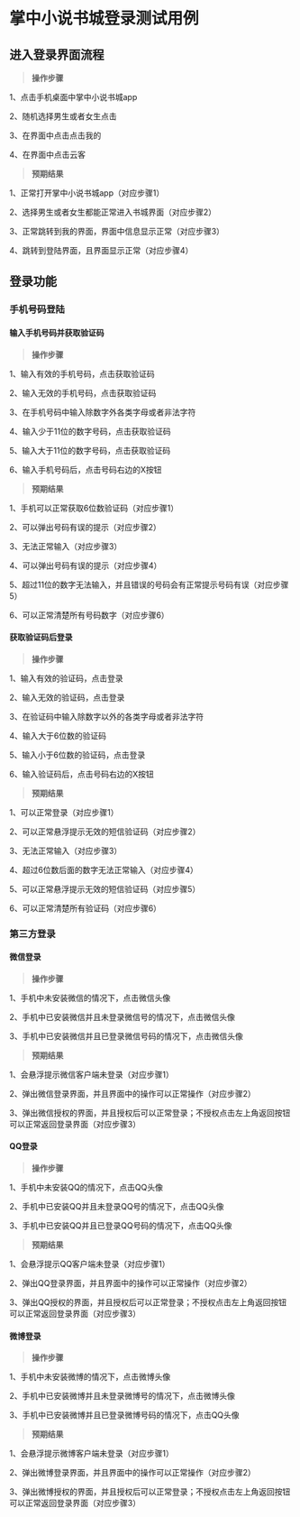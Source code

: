 #          **掌中小说书城登录测试用例**  
##  进入登录界面流程
>  **操作步骤**
<p>1、点击手机桌面中掌中小说书城app
<p>2、随机选择男生或者女生点击
<p>3、在界面中点击点击我的
<p>4、在界面中点击云客

>  **预期结果**
<p>1、正常打开掌中小说书城app（对应步骤1）
<p>2、选择男生或者女生都能正常进入书城界面（对应步骤2）
<p>3、正常跳转到我的界面，界面中信息显示正常（对应步骤3）
<p>4、跳转到登陆界面，且界面显示正常（对应步骤4）

##    登录功能
### 手机号码登陆
#### 输入手机号码并获取验证码
>  **操作步骤**
<p>1、输入有效的手机号码，点击获取验证码
<p>2、输入无效的手机号码，点击获取验证码
<p>3、在手机号码中输入除数字外各类字母或者非法字符
<p>4、输入少于11位的数字号码，点击获取验证码
<p>5、输入大于11位的数字号码，点击获取验证码
<p>6、输入手机号码后，点击号码右边的X按钮

>  **预期结果**
<p>1、手机可以正常获取6位数验证码（对应步骤1）
<p>2、可以弹出号码有误的提示（对应步骤2）
<p>3、无法正常输入（对应步骤3）
<p>4、可以弹出号码有误的提示（对应步骤4）
<p>5、超过11位的数字无法输入，并且错误的号码会有正常提示号码有误（对应步骤5）
<p>6、可以正常清楚所有号码数字（对应步骤6）

#### 获取验证码后登录
>  **操作步骤**
<p>1、输入有效的验证码，点击登录
<p>2、输入无效的验证码，点击登录
<p>3、在验证码中输入除数字以外的各类字母或者非法字符
<p>4、输入大于6位数的验证码
<p>5、输入小于6位数的验证码，点击登录
<p>6、输入验证码后，点击号码右边的X按钮

>  **预期结果**
<p>1、可以正常登录（对应步骤1）
<p>2、可以正常悬浮提示无效的短信验证码（对应步骤2）
<p>3、无法正常输入（对应步骤3）
<p>4、超过6位数后面的数字无法正常输入（对应步骤4）
<p>5、可以正常悬浮提示无效的短信验证码（对应步骤5）
<p>6、可以正常清楚所有验证码（对应步骤6）

### 第三方登录
#### 微信登录
>  **操作步骤**
<p>1、手机中未安装微信的情况下，点击微信头像
<p>2、手机中已安装微信并且未登录微信号的情况下，点击微信头像
<p>3、手机中已安装微信并且已登录微信号码的情况下，点击微信头像

>  **预期结果**
<p>1、会悬浮提示微信客户端未登录（对应步骤1）
<p>2、弹出微信登录界面，并且界面中的操作可以正常操作（对应步骤2）
<p>3、弹出微信授权的界面，并且授权后可以正常登录；不授权点击左上角返回按钮可以正常返回登录界面（对应步骤3）

#### QQ登录
>  **操作步骤**
<p>1、手机中未安装QQ的情况下，点击QQ头像
<p>2、手机中已安装QQ并且未登录QQ号的情况下，点击QQ头像
<p>3、手机中已安装QQ并且已登录QQ号码的情况下，点击QQ头像

>  **预期结果**
<p>1、会悬浮提示QQ客户端未登录（对应步骤1）
<p>2、弹出QQ登录界面，并且界面中的操作可以正常操作（对应步骤2）
<p>3、弹出QQ授权的界面，并且授权后可以正常登录；不授权点击左上角返回按钮可以正常返回登录界面（对应步骤3）

#### 微博登录
>  **操作步骤**
<p>1、手机中未安装微博的情况下，点击微博头像
<p>2、手机中已安装微博并且未登录微博号的情况下，点击微博头像
<p>3、手机中已安装微博并且已登录微博号码的情况下，点击QQ头像

>  **预期结果**
<p>1、会悬浮提示微博客户端未登录（对应步骤1）
<p>2、弹出微博登录界面，并且界面中的操作可以正常操作（对应步骤2）
<p>3、弹出微博授权的界面，并且授权后可以正常登录；不授权点击左上角返回按钮可以正常返回登录界面（对应步骤3）